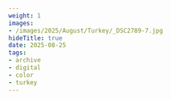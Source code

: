 ```yaml
---
weight: 1
images:
- /images/2025/August/Turkey/_DSC2789-7.jpg
hideTitle: true
date: 2025-08-25
tags:
- archive
- digital
- color
- turkey
---
```



